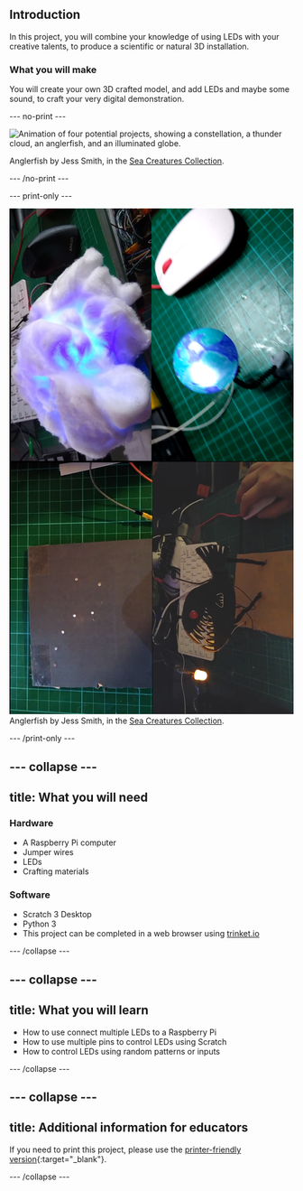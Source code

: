 ## Introduction

In this project, you will combine your knowledge of using LEDs with your creative talents, to produce a scientific or natural 3D installation.

### What you will make

You will create your own 3D crafted model, and add LEDs and maybe some sound, to craft your very digital demonstration.

--- no-print ---

![Animation of four potential projects, showing a constellation, a thunder cloud, an anglerfish, and an illuminated globe.](images/pc_showcase.gif)

Anglerfish by Jess Smith, in the [Sea Creatures Collection](https://thenounproject.com/spess.22/collection/sea-creatures).

--- /no-print ---

--- print-only ---

![Four potential projects, showing a constellation, a thunder cloud, an anglerfish, and an illuminated globe.](images/showcase.png)
Anglerfish by Jess Smith, in the [Sea Creatures Collection](https://thenounproject.com/spess.22/collection/sea-creatures).

--- /print-only ---

--- collapse ---
---
title: What you will need
---
### Hardware

+ A Raspberry Pi computer
+ Jumper wires
+ LEDs
+ Crafting materials

### Software

+ Scratch 3 Desktop
+ Python 3
+ This project can be completed in a web browser using [trinket.io](https://trinket.io/)

--- /collapse ---

--- collapse ---
---
title: What you will learn
---

+ How to use connect multiple LEDs to a Raspberry Pi
+ How to use multiple pins to control LEDs using Scratch
+ How to control LEDs using random patterns or inputs

--- /collapse ---

--- collapse ---
---
title: Additional information for educators
---

If you need to print this project, please use the [printer-friendly version](https://projects.raspberrypi.org/en/projects/projectName/print){:target="_blank"}.

--- /collapse ---

